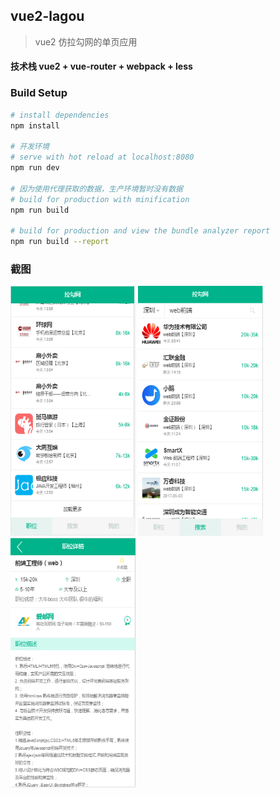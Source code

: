 ## vue2-lagou

> vue2 仿拉勾网的单页应用

#### 技术栈 vue2 + vue-router + webpack + less

### Build Setup

``` bash
# install dependencies
npm install

# 开发环境
# serve with hot reload at localhost:8080
npm run dev

# 因为使用代理获取的数据，生产环境暂时没有数据
# build for production with minification
npm run build

# build for production and view the bundle analyzer report
npm run build --report
```

### 截图

<img src="https://github.com/shuaixie5288/vue2-lagou/raw/master/screenshots/home.png" width="200" height="400"/> <img src="https://github.com/shuaixie5288/vue2-lagou/raw/master/screenshots/search.png" width="200" height="400"/> <img src="https://github.com/shuaixie5288/vue2-lagou/raw/master/screenshots/postDetails.png" width="200" height="400"/>
